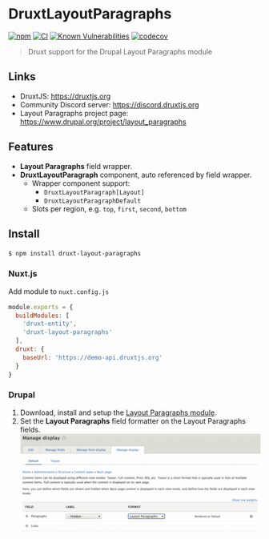 # DruxtLayoutParagraphs

[![npm](https://badgen.net/npm/v/druxt-layout-paragraphs)](https://www.npmjs.com/package/druxt-layout-paragraphs)
[![CI](https://github.com/druxt-contrib/druxt-layout-paragraphs/actions/workflows/ci.yml/badge.svg)](https://github.com/druxt-contrib/druxt-layout-paragraphs/actions/workflows/ci.yml)
[![Known Vulnerabilities](https://snyk.io/test/github/druxt-contrib/druxt-layout-paragraphs/badge.svg?targetFile=package.json)](https://snyk.io/test/github/druxt-contrib/druxt-layout-paragraphs?targetFile=package.json)
[![codecov](https://codecov.io/gh/druxt-contrib/druxt-layout-paragraphs/branch/main/graph/badge.svg?token=TwCLJOKEjm)](https://codecov.io/gh/druxt-contrib/druxt-layout-paragraphs)

> Druxt support for the Drupal Layout Paragraphs module

## Links

- DruxtJS: https://druxtjs.org
- Community Discord server: https://discord.druxtjs.org
- Layout Paragraphs project page: https://www.drupal.org/project/layout_paragraphs

## Features

- **Layout Paragraphs** field wrapper.
- **DruxtLayoutParagraph** component, auto referenced by field wrapper.
  - Wrapper component support:
    - `DruxtLayoutParagraph[Layout]`
    - `DruxtLayoutParagraphDefault`
  - Slots per region, e.g. `top`, `first`, `second`, `bottom`
## Install

`$ npm install druxt-layout-paragraphs`

### Nuxt.js

Add module to `nuxt.config.js`

```js
module.exports = {
  buildModules: [
    'druxt-entity',
    'druxt-layout-paragraphs'
  ],
  druxt: {
    baseUrl: 'https://demo-api.druxtjs.org'
  }
}
```

### Drupal

1. Download, install and setup the [Layout Paragraphs module](https://www.drupal.org/project/layout_paragraphs).
2. Set the **Layout Paragraphs** field formatter on the Layout Paragraphs fields.
  ![Layout Paragraphs field formatter](./docs/images/field-formatter.png)
